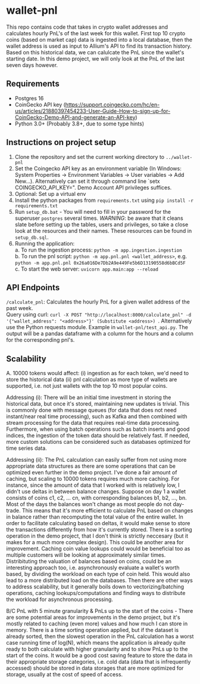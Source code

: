 # wallet-pnl

This repo contains code that takes in crypto wallet addresses and calculates hourly PnL's of the last week for this wallet. First top 10 crypto coins (based on market cap) data is ingested into a local database, then the wallet address is used as input to Allium's API to find its transaction history. Based on this historical data, we can calulcate the PnL since the wallet's starting date. In this demo project, we will only look at the PnL of the last seven days however.

## Requirements
- Postgres 16
- CoinGecko API key (https://support.coingecko.com/hc/en-us/articles/21880397454233-User-Guide-How-to-sign-up-for-CoinGecko-Demo-API-and-generate-an-API-key)
- Python 3.0+ (Probably 3.8+, due to some type hints)

## Instructions on project setup
1. Clone the repository and set the current working directory to `../wallet-pnl`
3. Set the Coingecko API key as an environment variable (In Windows: System Properties -> Environment Variables -> User variables -> Add New...). Alternatively can set it through command line `setx COINGECKO_API_KEY=<value>". Demo Account API privileges suffices.
4. Optional: Set up a virtual env
5. Install the python packages from `requirements.txt` using `pip install -r requirements.txt`
6. Run `setup_db.bat` - You will need to fill in your password for the superuser `postgres` several times. *WARNING*: be aware that it cleans slate before setting up the tables, users and privileges, so take a close look at the resources and their names. These resources can be found in `setup_db.sql`.
7. Running the application:      
  a. To run the ingestion process: `python -m app.ingestion.ingestion`     
  b. To run the pnl script: `python -m app.pnl.pnl <wallet_address>`, e.g. `python -m app.pnl.pnl 0x26a016De7Db2A9e449Fe5b6D13190558d6bBCd5F`   
  c. To start the web server: `uvicorn app.main:app --reload`    

## API Endpoints
`/calculate_pnl`: Calculates the hourly PnL for a given wallet address of the past week.  
Query using curl: `curl -X POST "http://localhost:8000/calculate_pnl" -d '{"wallet_address": "<address>"}' (Substitute <address>)
`. Alternatively use the Python requests module. Example in `wallet-pnl/test_api.py`. The output will be a pandas dataframe with a column for the hours and a column for the corresponding pnl's.

## Scalability
A. 10000 tokens would affect:
  (i) ingestion as for each token, we'd need to store the historical data 
  (ii) pnl calculation as more type of wallets are supported, i.e. not just wallets with the top 10 most popular coins. 

Addressing (i): There will be an initial time investment in storing the historical data, but once it's stored, maintaining new updates is trivial. This is commonly done with message queues (for data that does not need instant/near real time processing), such as Kafka and then combined with stream processing for the data that requires real-time data processing. Furthermore, when using batch operations such as batch inserts and good indices, the ingestion of the token data should be relatively fast. If needed, more custom solutions can be considered such as databases optimized for time series data.

Addressing (ii): The PnL calculation can easily suffer from not using more appropriate data structures as there are some operations that can be optimized even further in the demo project. I've done a fair amount of caching, but scaling to 10000 tokens requires much more caching. For instance, since the amount of data that I worked with is relatively low, I didn't use deltas in between balance changes. Suppose on day 1 a wallet consists of coins c1, c2, ... cn, with corresponding balances b1, b2, ..., bn. Most of the days the balances won't change as most people do not day-trade. This means that it's more efficient to calculate PnL based on changes in balance rather than recomputing the total value of the entire wallet. In order to facilitate calculating based on deltas, it would make sense to store the transactions differently from how it's currently stored. There is a sorting operation in the demo project, that I don't think is strictly neccesary (but it makes for a much more complex design). This could be another area for improvement. Caching coin value lookups could would be beneficial too as multiple customers will be looking at approximately similar times. Distribituting the valuation of balances based on coins, could be an interesting approach too, i.e. asynchronously evaluate a wallet's worth based, by dividing the workload on each type of coin held. This would also lead to a more distributed load on the databases. Then there are other ways to address scalability, but it generally boils down to vectorizing/batching operations, caching lookups/computations and finding ways to distribute the workload for asynchronous processing.

B/C PnL with 5 minute granularity & PnLs up to the start of the coins - There are some potential areas for improvements in the demo project, but it's mostly related to caching (even more) values and how much I can store in memory. There is a time sorting operation applied, but if the dataset is already sorted, then the slowest operation in the PnL calculation has a worst case running time of log(N), which means the application is already quite ready to both calculate with higher granularity and to show PnLs up to the start of the coins. It would be a good cost saving feature to store the data in their appropriate storage categories, i.e. cold data (data that is infrequently accessed) should be stored in data storages that are more optimized for storage, usually at the cost of speed of access.
